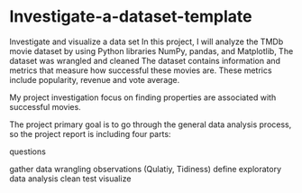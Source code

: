 # Investigate-a-dataset-template
Investigate and visualize a data set
In this project, I will analyze the TMDb movie dataset by using Python libraries NumPy, pandas, and Matplotlib, The dataset was wrangled and cleaned The dataset contains information and metrics that measure how successful these movies are. These metrics include popularity, revenue and vote average.

My project investigation focus on finding properties are associated with successful movies.

The project primary goal is to go through the general data analysis process, so the project report is including four parts:

questions

gather
data wrangling
observations (Qulatiy, Tidiness)
define exploratory data analysis
clean
test
visualize
